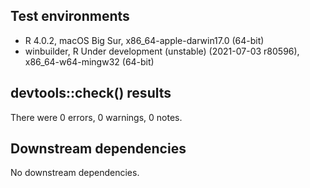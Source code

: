 ## Test environments

* R 4.0.2, macOS Big Sur, x86_64-apple-darwin17.0 (64-bit)
* winbuilder, R Under development (unstable) (2021-07-03 r80596), x86_64-w64-mingw32 (64-bit)
 
## devtools::check() results

There were 0 errors, 0 warnings, 0 notes.

## Downstream dependencies

No downstream dependencies.
